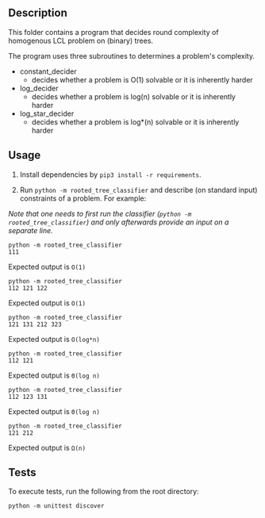 
## Description

This folder contains a program that decides round complexity of homogenous LCL problem on (binary) trees.

The program uses three subroutines to determines a problem's complexity.

- constant_decider
    - decides whether a problem is O(1) solvable or it is inherently harder
- log_decider
    - decides whether a problem is log(n) solvable or it is inherently harder
- log_star_decider
    - decides whether a problem is log*(n) solvable or it is inherently harder

## Usage

1. Install dependencies by `pip3 install -r requirements`.

2. Run `python -m rooted_tree_classifier` and describe (on standard input) constraints of a problem.
For example:

_Note that one needs to first run the classifier (`python -m rooted_tree_classifier`) and only afterwards provide an input
on a separate line._

```
python -m rooted_tree_classifier
111
```
Expected output is `O(1)`

```
python -m rooted_tree_classifier
112 121 122
```
Expected output is `O(1)`

```
python -m rooted_tree_classifier
121 131 212 323
```
Expected output is `O(log*n)`

```
python -m rooted_tree_classifier
112 121
```
Expected output is `Θ(log n)`

```
python -m rooted_tree_classifier
112 123 131
```
Expected output is `Θ(log n)`

```
python -m rooted_tree_classifier
121 212
```
Expected output is `Ω(n)`
## Tests

To execute tests, run the following from the root directory:

```
python -m unittest discover
```

